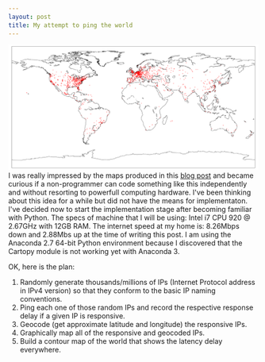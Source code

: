 ```yaml
---
layout: post
title: My attempt to ping the world
---
```

![Mapping using the Basemap module](/img/figure_2.png)
I was really impressed by the maps produced in this [blog post](http://erikbern.com/2015/04/26/ping-the-world/) and became curious if a non-programmer can code something like this independently and without resorting to powerfull computing hardware. I've been thinking about this idea for a while but did not have the means for implementaton. I've decided now to start the implementation stage after becoming familiar with Python. The specs of machine that I will be using: Intel i7 CPU 920 @ 2.67GHz with 12GB RAM. The internet speed at my home is: 8.26Mbps down and 2.88Mbs up at the time of writing this post. I am using the Anaconda 2.7 64-bit Python environment because I discovered that the Cartopy module is not working yet with Anaconda 3. 

OK, here is the plan:

1.  Randomly generate thousands/millions of IPs (Internet Protocol address in IPv4 version) so that they conform to the basic IP naming      conventions.
2.  Ping each one of those random IPs and record the respective response delay if a given IP is responsive. 
3.  Geocode (get approximate latitude and longitude) the responsive IPs.
4.  Graphically map all of the responsive and geocoded IPs.
5.  Build a contour map of the world that shows the latency delay everywhere.


